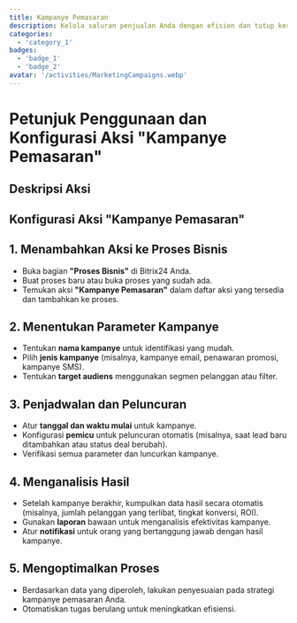 ```yaml
---
title: Kampanye Pemasaran
description: Kelola saluran penjualan Anda dengan efisien dan tutup kesepakatan lebih cepat.
categories: 
  - 'category_1'
badges: 
  - 'badge_1'
  - 'badge_2'
avatar: '/activities/MarketingCampaigns.webp'
---
```

# Petunjuk Penggunaan dan Konfigurasi Aksi "Kampanye Pemasaran"

## Deskripsi Aksi

## **Konfigurasi Aksi "Kampanye Pemasaran"**

## 1. Menambahkan Aksi ke Proses Bisnis
- Buka bagian **"Proses Bisnis"** di Bitrix24 Anda.
- Buat proses baru atau buka proses yang sudah ada.
- Temukan aksi **"Kampanye Pemasaran"** dalam daftar aksi yang tersedia dan tambahkan ke proses.

## 2. Menentukan Parameter Kampanye
- Tentukan **nama kampanye** untuk identifikasi yang mudah.
- Pilih **jenis kampanye** (misalnya, kampanye email, penawaran promosi, kampanye SMS).
- Tentukan **target audiens** menggunakan segmen pelanggan atau filter.

## 3. Penjadwalan dan Peluncuran
- Atur **tanggal dan waktu mulai** untuk kampanye.
- Konfigurasi **pemicu** untuk peluncuran otomatis (misalnya, saat lead baru ditambahkan atau status deal berubah).
- Verifikasi semua parameter dan luncurkan kampanye.

## 4. Menganalisis Hasil
- Setelah kampanye berakhir, kumpulkan data hasil secara otomatis (misalnya, jumlah pelanggan yang terlibat, tingkat konversi, ROI).
- Gunakan **laporan** bawaan untuk menganalisis efektivitas kampanye.
- Atur **notifikasi** untuk orang yang bertanggung jawab dengan hasil kampanye.

## 5. Mengoptimalkan Proses
- Berdasarkan data yang diperoleh, lakukan penyesuaian pada strategi kampanye pemasaran Anda.
- Otomatiskan tugas berulang untuk meningkatkan efisiensi.